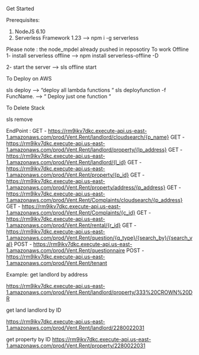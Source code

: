 

Get Started

Prerequisites:

1) NodeJS 6.10
2) Serverless Framework 1.23 —> npm i -g serverless

Please note :  the node_mpdel already pushed in reposotiry 
To work Offline 
 1- install serverless offline —> npm install serverless-offline -D

 2- start the server —> sls offline start
  
To Deploy on AWS 

sls deploy —> “deploy all lambda functions “ 
sls deployfunction -f FuncName.  —> “ Deploy just one function “

To Delete Stack 

sls remove


EndPoint :
  GET - https://rm9ikv7dkc.execute-api.us-east-1.amazonaws.com/prod/Vent.Rent/landlord/cloudsearch/{p_name}
  GET - https://rm9ikv7dkc.execute-api.us-east-1.amazonaws.com/prod/Vent.Rent/landlord/property/{lp_address}
  GET - https://rm9ikv7dkc.execute-api.us-east-1.amazonaws.com/prod/Vent.Rent/landlord/{l_id}
  GET - https://rm9ikv7dkc.execute-api.us-east-1.amazonaws.com/prod/Vent.Rent/property/{p_id}
  GET - https://rm9ikv7dkc.execute-api.us-east-1.amazonaws.com/prod/Vent.Rent/property/address/{p_address}
  GET - https://rm9ikv7dkc.execute-api.us-east-1.amazonaws.com/prod/Vent.Rent/Complaints/cloudsearch/{p_address}
  GET - https://rm9ikv7dkc.execute-api.us-east-1.amazonaws.com/prod/Vent.Rent/Complaints/{c_id}
  GET - https://rm9ikv7dkc.execute-api.us-east-1.amazonaws.com/prod/Vent.Rent/rental/{r_id}
  GET - https://rm9ikv7dkc.execute-api.us-east-1.amazonaws.com/prod/Vent.Rent/question/{q_type}/{search_by}/{search_val}
  POST - https://rm9ikv7dkc.execute-api.us-east-1.amazonaws.com/prod/Vent.Rent/questionnaire
  POST - https://rm9ikv7dkc.execute-api.us-east-1.amazonaws.com/prod/Vent.Rent/tenant

  



Example: 
get landlord by address 

https://rm9ikv7dkc.execute-api.us-east-1.amazonaws.com/prod/Vent.Rent/landlord/property/333%20CROWN%20DR

get land landlord by ID 

https://rm9ikv7dkc.execute-api.us-east-1.amazonaws.com/prod/Vent.Rent/landlord/2280022031


get property by ID 
https://rm9ikv7dkc.execute-api.us-east-1.amazonaws.com/prod/Vent.Rent/property/2280022031

 
